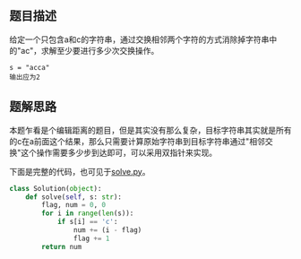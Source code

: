 ## 题目描述

给定一个只包含a和c的字符串，通过交换相邻两个字符的方式消除掉字符串中的"ac"，求解至少要进行多少次交换操作。

```
s = "acca"
输出应为2
```

## 题解思路

本题乍看是个编辑距离的题目，但是其实没有那么复杂，目标字符串其实就是所有的c在a前面这个结果，那么只需要计算原始字符串到目标字符串通过"相邻交换"这个操作需要多少步到达即可，可以采用双指针来实现。



下面是完整的代码，也可见于[solve.py](./solve.py)。
```python
class Solution(object):
    def solve(self, s: str):
        flag, num = 0, 0
        for i in range(len(s)):
            if s[i] == 'c':
                num += (i - flag)
                flag += 1
        return num
```

